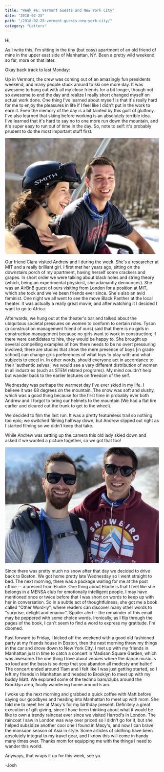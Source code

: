 ```yaml
---
title: "Week #6: Vermont Guests and New York City"
date: "2018-02-25"
path: "/2018-02-25-vermont-guests-new-york-city/"
category: "Letters"
---
```


Hi,

As I write this, I'm sitting in the tiny (but cosy) apartment of an old friend of mine in the upper east side of Manhattan, NY. Been a pretty wild weekend so far, more on that later.

Okay back track to last Monday: 

Up in Vermont, the crew was coming out of an amazingly fun presidents weekend, and many people stuck around to ski one more day. It was awesome to hang out with all my close friends for a bit longer, though not so awesome to end the day and realize I really short changed myself on actual work done. One thing I've learned about myself is that it's really hard for me to enjoy the pleasures in life if I feel like I didn't put in the work to earn it. Even the memory of the day is a bit tainted by this guilt of gluttony.
I've also learned that skiing before working is an absolutely terrible idea. I've learned that it's hard to say no to one more run down the mountain, and it's super easy to run out of time in the day. So, note to self: it's probably prudent to do the most important stuff first.

![clara](clara.jpg)

Our friend Clara visited Andrew and I during the week. She's a researcher at MIT and a really brilliant girl. I first met her years ago, sitting on the downstairs porch of my apartment, having herself some crackers and grapes. In short order we were talking about black holes and string theory (which, being an experimental physicist, she adamantly denounces). She was an AirBnB guest of ours visiting from London for a position at MIT, which she took and we've been friends ever since. She's also an avid feminist. One night we all went to see the move Black Panther at the local theater. It was actually a really great movie, and after watching it I decided I want to go to Africa. 

Afterwards, we hung out at the theater's bar and talked about the ubiquitous societal pressures on women to conform to certain roles. Tyson (a construction management friend of ours) said that there is no girls in construction management because no girls want to work in construction; if there were candidates to hire, they would be happy to. She brought up several compelling examples of how there needs to be no overt pressuring involved; there are studies that show the mere presence of boys [in grade school] can change girls preferences of what toys to play with and what subjects to excel in. In other words, should everyone act in accordance to their 'authentic selves', we would see a very different distribution of women in all industries (such as STEM related programs). My mind couldn't help but wander back to the earlier lectures on freedom of the self.

Wednesday was perhaps the warmest day I've ever skied in my life. I believe it was 68 degrees on the mountain. The snow was soft and slushy, which was a good thing because for the first time in probably ever both Andrew and I forgot to bring our helmets to the mountain (We had a flat tire earlier and cleared out the trunk to get to the wheel). 

We decided to film the last run. It was a pretty featureless trail so nothing too epic; we switched filming halfway down, but Andrew slipped out right as I started filming so we didn't keep that take.


While Andrew was setting up the camera this old lady skied down and asked if we wanted a picture together, so we got that too!


![me_and_andrew](me_and_andrew.jpg)

Since there was pretty much no snow after that day we decided to drive back to Boston. We got home pretty late Wednesday so I went straight to bed. The next morning, there was a package waiting for me at the post office -- a present from Elodie. One thing about Elodie is that I feel like she belongs in a MENSA club for emotionally intelligent people. I may have mentioned once or twice before that I was short on words to keep up with her in conversation. So in a subtle act of thoughtfulness, she got me a book called "Other Word-ly", where readers can discover many other words to "surprise, delight and enamor".  Spoiler alert-- the remainder of this email may be peppered with some choice words. Ironically, as I flip through the pages of the book, I can't seem to find a word to express my gratitude. I'm doomed.

Fast forward to Friday, I kicked off the weekend with a good old fashioned party at my friends house in Boston, then the next morning threw my things in the car and drove down to New York City. I met up with my friends in Manhattan just in time to catch a concert in Madison Square Garden, which was awesome.The one thing I love about venues where the dance music is so loud and the bass is so deep that you abandon all modesty and balter! The concert ended around 11am and I felt like I was just getting started, so I left my friends in Manhattan and headed to Brooklyn to meet up with my buddy Matt. We explored some of the techno bars/clubs around the Brooklyn area, finally wandering home around 5 am. 

I woke up the next morning and grabbed a quick coffee with Matt before saying our goodbyes and heading into Manhattan to meet up with mom. She told me to meet her at Macy's for my birthday present. Definitely a great execution of gift giving, since I have been thinking about what it would be like to own a trendy raincoat ever since we visited Harrod's in London. The raincoat I saw in London was way over priced so I didn't go for it,  but she helped subsidize another cool one I found in Macy's, and now I can brave the monsoon season of Asia in style. Some articles of clothing have been absolutely integral to my travel gear, and I know this will come in handy many times over. Thanks mom for equipping me with the things I need to wander this world.

Anyways, that wraps it up for this week, see ya.

-Josh
